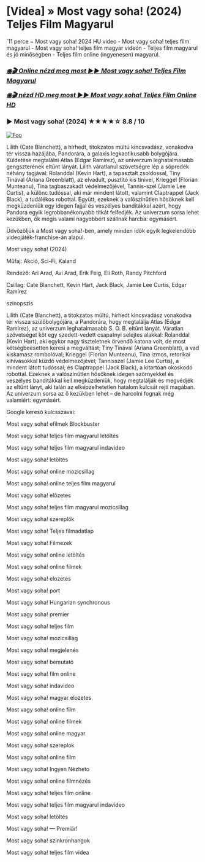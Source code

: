 <h1 tabindex="-1" class="heading-element" dir="auto">[Videa] » Most vagy soha! (2024) Teljes Film Magyarul</h1>

`11 perce ~ Most vagy soha! 2024 HU video - Most vagy soha! teljes film magyarul - Most vagy soha! teljes film magyar videón - Teljes film magyarul és jó minőségben - Teljes film online (ingyenesen) magyarul.

<b><i><h3> <a href="http://dmov.fun/hu/movie/984195/now-or-never-githuu" rel="nofollow">◉🎬 Online nézd meg most ►► Most vagy soha! Teljes Film Magyarul</a></b></i></h>

<b><i><h> <a href="http://dmov.fun/hu/movie/984195/now-or-never-githuu" rel="nofollow">◉🎬 nézd HD meg most ►► Most vagy soha! Teljes Film Online HD</a></b></i></h3>

### ▶️ Most vagy soha! (2024) ★★★★☆ 8.8 / 10

<a href="http://dmov.fun/hu/movie/984195/now-or-never-githuu" rel="nofollow"><img src="https://camo.githubusercontent.com/917e6ed5c302499242165dcc02bdbce85c075fd21b35918eb9c0b771855261b8/68747470733a2f2f7374617469632e7769787374617469632e636f6d2f6d656469612f6232343966395f61646163386637306662336634356238383639313639366337376465313866337e6d76322e676966" alt="Foo" style="max-width: 100%;"></a>

Lilith (Cate Blanchett), a hírhedt, titokzatos múltú kincsvadász, vonakodva tér vissza hazájába, Pandorára, a galaxis legkaotikusabb bolygójára. Küldetése megtalálni Atlas (Edgar Ramírez), az univerzum leghatalmasabb gengszterének eltűnt lányát. Lilith váratlanul szövetségre lép a söpredék néhány tagjával: Rolanddal (Kevin Hart), a tapasztalt zsoldossal, Tiny Tinával (Ariana Greenblatt), az elvadult, pusztító kis tinivel, Krieggel (Florian Munteanu), Tina tagbaszakadt védelmezőjével, Tannis-szel (Jamie Lee Curtis), a különc tudóssal, aki már mindent látott, valamint Claptrappel (Jack Black), a tudálékos robottal. Együtt, ezeknek a valószínűtlen hősöknek kell megküzdeniük egy idegen fajjal és veszélyes banditákkal azért, hogy Pandora egyik legrobbanékonyabb titkát felfedjék. Az univerzum sorsa lehet kezükben, ők mégis valami nagyobbért szállnak harcba: egymásért.

Üdvözöljük a Most vagy soha!-ben, amely minden idők egyik legkelendőbb videojáték-franchise-án alapul.

Most vagy soha! (2024)

Műfaj: Akció, Sci-Fi, Kaland

Rendező: Ari Arad, Avi Arad, Erik Feig, Eli Roth, Randy Pitchford

Csillag: Cate Blanchett, Kevin Hart, Jack Black, Jamie Lee Curtis, Edgar Ramírez

szinopszis

Lilith (Cate Blanchett), a titokzatos múltú, hírhedt kincsvadász vonakodva tér vissza szülőbolygójára, a Pandorára, hogy megtalálja Atlas (Edgar Ramírez), az univerzum leghatalmasabb S. O. B. eltűnt lányát. Váratlan szövetséget köt egy szedett-vedett csapatnyi selejtes alakkal: Rolanddal (Kevin Hart), aki egykor nagy tiszteletnek örvendő katona volt, de most kétségbeesetten keresi a megváltást; Tiny Tinával (Ariana Greenblatt), a vad kiskamasz rombolóval; Krieggel (Florian Munteanu), Tina izmos, retorikai kihívásokkal küzdő védelmezőjével; Tannisszel (Jamie Lee Curtis), a mindent látott tudóssal; és Claptrappel (Jack Black), a kitartóan okoskodó robottal. Ezeknek a valószínűtlen hősöknek idegen szörnyekkel és veszélyes banditákkal kell megküzdeniük, hogy megtalálják és megvédjék az eltűnt lányt, aki talán az elképzelhetetlen hatalom kulcsát rejti magában. Az univerzum sorsa az ő kezükben lehet – de harcolni fognak még valamiért: egymásért.

Google kereső kulcsszavai:

Most vagy soha! efilmek Blockbuster

Most vagy soha! teljes film magyarul letöltés

Most vagy soha! teljes film magyarul indavideo

Most vagy soha! letöltés

Most vagy soha! online mozicsillag

Most vagy soha! online teljes film magyarul

Most vagy soha! előzetes

Most vagy soha! teljes film magyarul mozicsillag

Most vagy soha! szereplők

Most vagy soha! Teljes filmadatlap

Most vagy soha! Filmezek

Most vagy soha! online letöltés

Most vagy soha! online filmek

Most vagy soha! elozetes

Most vagy soha! port

Most vagy soha! Hungarian synchronous

Most vagy soha! premier

Most vagy soha! teljes film

Most vagy soha! mozicsillag

Most vagy soha! megjelenés

Most vagy soha! bemutató

Most vagy soha! film online

Most vagy soha! indavideo

Most vagy soha! magyar elozetes

Most vagy soha! online film

Most vagy soha! online filmek

Most vagy soha! online magyar

Most vagy soha! szereplok

Most vagy soha! online film

Most vagy soha! Ingyen Nézheto

Most vagy soha! online filmnézés

Most vagy soha! teljes film online

Most vagy soha! teljes film magyarul indavideo

Most vagy soha! letöltés

Most vagy soha! — Premiär!

Most vagy soha! szinkronhangok

Most vagy soha! teljes film videa

